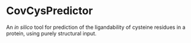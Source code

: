 # CovCysPredictor  

An _in silico_ tool for prediction of the ligandability of cysteine residues in a protein, using purely structural input.
